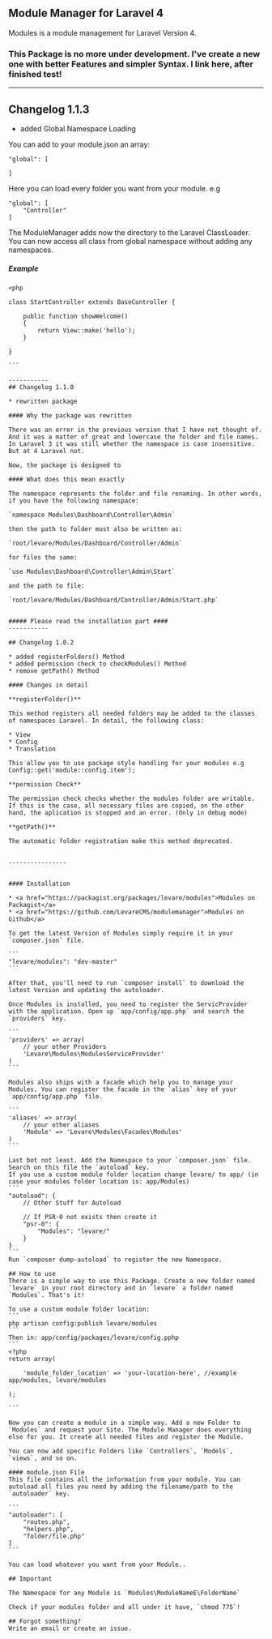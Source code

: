 ## Module Manager for Laravel 4

Modules is a module management for Laravel Version 4.

### This Package is no more under development. I've create a new one with better Features and simpler Syntax. I link here, after finished test!

----------------
## Changelog 1.1.3

* added Global Namespace Loading

You can add to your module.json an array: 

```
"global": [
	
]
```

Here you can load every folder you want from your module. e.g
```
"global": [
	"Controller"
]
```

The ModuleManager adds now the directory to the Laravel ClassLoader. You can now access all class from global namespace without adding any namespaces.

##### Example

````
<php

class StartController extends BaseController {

	public function showWelcome()
	{
		return View::make('hello');
	}

}

```

-----------
## Changelog 1.1.0

* rewritten package

#### Why the package was rewritten

There was an error in the previous version that I have not thought of. And it was a matter of great and lowercase the folder and file names. In Laravel 3 it was still whether the namespace is case insensitive. But at 4 Laravel not.

Now, the package is designed to

#### What does this mean exactly

The namespace represents the folder and file renaming. In other words, if you have the following namespace:

`namespace Modules\Dashboard\Controller\Admin`

then the path to folder must also be written as:

`root/levare/Modules/Dashboard/Controller/Admin`

for files the same:

`use Modules\Dashboard\Controller\Admin\Start`

and the path to file:

`root/levare/Modules/Dashboard/Controller/Admin/Start.php`


##### Please read the installation part ####
-----------

## Changelog 1.0.2

* added registerFolders() Method
* added permission check to checkModules() Method
* remove getPath() Method

#### Changes in detail

**registerFolder()**

This method registers all needed folders may be added to the classes of namespaces Laravel. In detail, the following class:

* View
* Config
* Translation

This allow you to use package style handling for your modules e.g Config::get('module::config.item');

**permission Check**

The permission check checks whether the modules folder are writable. If this is the case, all necessary files are copied, on the other hand, the aplication is stopped and an error. (Only in debug mode)

**getPath()**

The automatic folder registration make this method deprecated.


----------------


#### Installation

* <a href="https://packagist.org/packages/levare/modules">Modules on Packagist</a>
* <a href="https://github.com/LevareCMS/modulemanager">Modules on Github</a>

To get the latest Version of Modules simply require it in your `composer.json` file.

```
"levare/modules": "dev-master"
```

After that, you'll need to run `composer install` to download the latest Version and updating the autoloader.

Once Modules is installed, you need to register the ServicProvider with the application. Open up `app/config/app.php` and search the `providers` key.

```
'providers' => array(
	// your other Providers
	'Levare\Modules\ModulesServiceProvider'
)
```

Modules also ships with a facade which help you to manage your Modules. You can register the facade in the `alias` key of your `app/config/app.php` file.

```
'aliases' => array(
	// your other aliases
	'Module' => 'Levare\Modules\Facades\Modules'
)
```

Last bot not least. Add the Namespace to your `composer.json` file. Search on this file the `autoload` key.
If you use a custom module folder location change levare/ to app/ (in case your modules folder location is: app/Modules)
```
"autoload": {
	// Other Stuff for Autoload
	
	// If PSR-0 not exists then create it
	"psr-0": {
		"Modules": "levare/"
	}
}
``` 
Run `composer dump-autoload` to register the new Namespace.

## How to use
There is a simple way to use this Package. Create a new folder named `levare` in your root directory and in `levare` a folder named `Modules`. That's it!

To use a custom module folder location:
```
php artisan config:publish levare/modules
```
Then in: app/config/packages/levare/config.pphp
```
<?php
return array(

    'module_folder_location' => 'your-location-here', //example app/modules, levare/modules

);

```

Now you can create a module in a simple way. Add a new Folder to `Modules` and request your Site. The Module Manager does everything else for you. It create all needed files and register the Module.

You can now add specific Folders like `Controllers`, `Models`, `views`, and so on.

#### module.json File
This file contains all the information from your module. You can autoload all files you need by adding the filename/path to the `autoloader` key.

```
"autoloader": [
	"routes.php",
	"helpers.php",
	"folder/file.php"
]
```

You can load whatever you want from your Module..

## Important

The Namespace for any Module is `Modules\ModuleNameE\FolderName`

Check if your modules folder and all under it have, `chmod 775`!

## Forgot something?
Write an email or create an issue.
